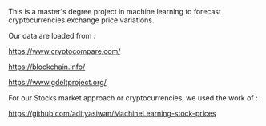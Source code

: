 This is a master's degree project in machine learning to forecast cryptocurrencies exchange price variations.

Our data are loaded from :

https://www.cryptocompare.com/

https://blockchain.info/

https://www.gdeltproject.org/

For our Stocks market approach or cryptocurrencies, we used the work of :

https://github.com/adityasiwan/MachineLearning-stock-prices